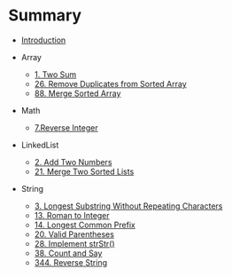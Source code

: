 # Summary

* [Introduction](README.md)

* Array

  * [1. Two Sum](/problems/1.two-sum.md)
  * [26. Remove Duplicates from Sorted Array](/problems/26.remove-duplicates-from-sorted-array.md)
  * [88. Merge Sorted Array](/problems/88.merge-sorted-array.md)

* Math

  * [7.Reverse Integer](/problems/7.reverse-integer.md)

* LinkedList

  * [2. Add Two Numbers](/problems/add-two-numbers.md)
  * [21. Merge Two Sorted Lists](/problems/merge-two-sorted-lists.md)

* String

  * [3. Longest Substring Without Repeating Characters](/problems/longest-substring-without-repeating-characters.md)
  * [13. Roman to Integer](/problems/roman-to-integer.md)
  * [14. Longest Common Prefix](/problems/longest-common-prefix.md)
  * [20. Valid Parentheses](/problems/valid-parentheses.md)
  * [28. Implement strStr\(\)](/problems/28.implement-strstr.md)
  * [38. Count and Say](/problems/38.count-and-say.md)
  * [344. Reverse String](/problems/344.reverse-string.md)



